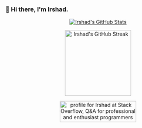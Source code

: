 ### 👋 Hi there, I'm Irshad.
<!-- <img src="wave.gif" width="24px"> -->

<!--
**fmir864/fmir864** is a ✨ _special_ ✨ repository because its `README.md` (this file) appears on your GitHub profile.

Here are some ideas to get you started:

- 🔭 I’m currently working on ...
- 🌱 I’m currently learning ...
- 👯 I’m looking to collaborate on ...
- 🤔 I’m looking for help with ...
- 💬 Ask me about ...
- 📫 How to reach me: ...
- 😄 Pronouns: ...
- ⚡ Fun fact: ...
-->

<p align="center">
  <a href="https://github.com/anuraghazra/github-readme-stats">
    <img alt="Irshad's GitHub Stats" src="https://github-readme-stats.vercel.app/api?rank_icon=default&username=fmir864&count_private=true&theme=dark&include_all_commits=true&show_icons=true">
  </a>
  <!-- <a href="https://github.com/DenverCoder1/github-readme-streak-stats">
    <img height="180em" alt="Irshad's GitHub Streak" src="https://github-readme-streak-stats.herokuapp.com?user=fmir864&theme=github-dark&border=white" />
  </a> -->
</p>
<p align="center">
  <!-- <a href="https://github.com/anuraghazra/github-readme-stats">
    <img alt="Irshad's GitHub Stats" src="https://github-readme-stats.vercel.app/api?rank_icon=percentile&username=fmir864&count_private=true&theme=dark&include_all_commits=true&show_icons=true">
  </a> -->
  <a href="https://github.com/DenverCoder1/github-readme-streak-stats">
    <img height="180em" alt="Irshad's GitHub Streak" src="https://github-readme-streak-stats.herokuapp.com?user=fmir864&theme=github-dark&border=white" />
  </a>
</p>
<p align="center">
  <a href="https://stackoverflow.com/users/2130976/irshad">
    <img src="https://stackoverflow.com/users/flair/2130976.png" width="208" height="58" alt="profile for Irshad at Stack Overflow, Q&amp;A for professional and enthusiast programmers" title="profile for Irshad at Stack Overflow, Q&amp;A for professional and enthusiast programmers"></a>
</p>

<!-- <a href="https://github.com/fmir864">
  <img height="180em" alt="Irshad's GitHub Stats" src="https://github-readme-stats.vercel.app/api?username=fmir864&rank_icon=percentile&show_icons=true&include_all_commits=true&count_private=true&theme=github_dark&layout=compact" />
  <img height="180em" alt="Irshad's Top Languages" src="https://github-readme-stats.vercel.app/api/top-langs/?username=fmir864&layout=compact&theme=github_dark" />
  <img height="180em" alt="Irshad's GitHub Streak" src="https://github-readme-streak-stats.herokuapp.com?user=fmir864&theme=github-dark&border=white" />
</a> -->
